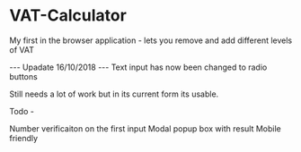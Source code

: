 # VAT-Calculator
My first in the browser application - lets you remove and add different levels of VAT

--- Upadate 16/10/2018 ---
Text input has now been changed to radio buttons 

Still needs a lot of work but in its current form its usable. 

Todo - 

Number verificaiton on the first input
Modal popup box with result 
Mobile friendly
